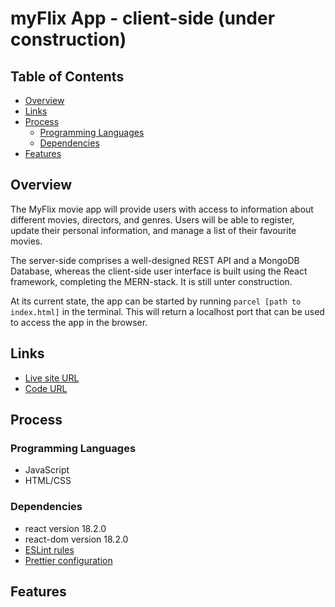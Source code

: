 # myFlix App - client-side (under construction)

## Table of Contents

- [Overview](#overview)
- [Links](#links)
- [Process](#process)
  - [Programming Languages](#programming-languages)
  - [Dependencies](#dependencies)
- [Features](#features)

## Overview

The MyFlix movie app will provide users with access to information about different movies, directors, and genres. Users will be able to register, update their personal information, and manage a list of their favourite movies.

The server-side comprises a well-designed REST API and a MongoDB Database, whereas the client-side user interface is built using the React framework, completing the MERN-stack. It is still unter construction.

At its current state, the app can be started by running `parcel [path to index.html]` in the terminal. This will return a localhost port that can be used to access the app in the browser.

## Links

- [Live site URL]()
- [Code URL](https://github.com/ElenaUJ/myFlix-client)

## Process

### Programming Languages

- JavaScript
- HTML/CSS

### Dependencies

- react version 18.2.0
- react-dom version 18.2.0
- [ESLint rules](https://github.com/mydea/simple-pokedex-app/blob/master/.eslintrc)
- [Prettier configuration](https://stackoverflow.com/questions/55430906/prettier-single-quote-for-javascript-and-json-double-quote-for-html-sass-and-c)

## Features
